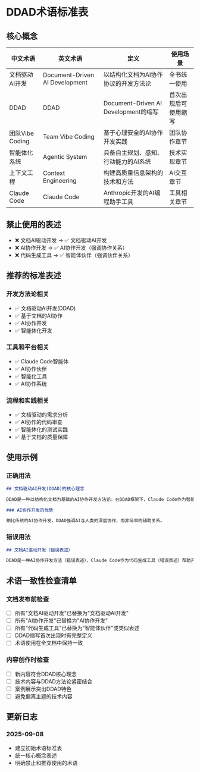 # DDAD术语标准表

## 核心概念

| 中文术语 | 英文术语 | 定义 | 使用场景 |
|----------|----------|------|----------|
| 文档驱动AI开发 | Document-Driven AI Development | 以结构化文档为AI协作协议的开发方法论 | 全书统一使用 |
| DDAD | DDAD | Document-Driven AI Development的缩写 | 首次出现后可使用缩写 |
| 团队Vibe Coding | Team Vibe Coding | 基于心理安全的AI协作开发实践 | 团队协作章节 |
| 智能体化系统 | Agentic System | 具备自主规划、感知、行动能力的AI系统 | 技术实现章节 |
| 上下文工程 | Context Engineering | 构建高质量信息架构的技术和方法 | AI交互章节 |
| Claude Code | Claude Code | Anthropic开发的AI编程助手工具 | 工具相关章节 |

## 禁止使用的表述

- ❌ 文档AI驱动开发 → ✅ 文档驱动AI开发
- ❌ AI协作开发 → ✅ AI协作开发（强调协作关系）
- ❌ 代码生成工具 → ✅ 智能体伙伴（强调伙伴关系）

## 推荐的标准表述

### 开发方法论相关
- ✅ 文档驱动AI开发(DDAD)
- ✅ 基于文档的AI协作
- ✅ AI协作开发
- ✅ 智能体化开发

### 工具和平台相关
- ✅ Claude Code智能体
- ✅ AI协作伙伴
- ✅ 智能化工具
- ✅ AI协作系统

### 流程和实践相关
- ✅ 文档驱动的需求分析
- ✅ AI协作的代码审查
- ✅ 智能体化的测试实践
- ✅ 基于文档的质量保障

## 使用示例

### 正确用法
```markdown
## 文档驱动AI开发(DDAD)的核心理念

DDAD是一种以结构化文档为基础的AI协作开发方法论。在DDAD框架下，Claude Code作为智能体伙伴，能够理解项目上下文并提供智能化的开发支持。

### AI协作开发的优势

相比传统的AI协作开发，DDAD强调AI与人类的深度协作，而非简单的辅助关系。
```

### 错误用法
```markdown
## 文档AI驱动开发（错误表述）

DDAD是一种AI协作开发方法（错误表述），Claude Code作为代码生成工具（错误表述）帮助开发者提高效率。
```

## 术语一致性检查清单

### 文档发布前检查
- [ ] 所有"文档AI驱动开发"已替换为"文档驱动AI开发"
- [ ] 所有"AI协作开发"已替换为"AI协作开发"
- [ ] 所有"代码生成工具"已替换为"智能体伙伴"或类似表述
- [ ] DDAD缩写首次出现时有完整定义
- [ ] 术语使用在全文档中保持一致

### 内容创作时检查
- [ ] 新内容符合DDAD核心理念
- [ ] 技术内容与DDAD方法论紧密结合
- [ ] 案例展示突出DDAD特色
- [ ] 避免偏离主题的技术内容

## 更新日志

### 2025-09-08
- 建立初始术语标准表
- 统一核心概念表述
- 明确禁止和推荐使用的术语
